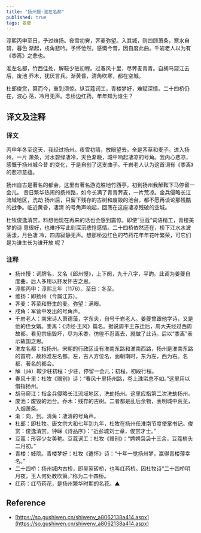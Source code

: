 ```yaml
---
title: "扬州慢·淮左名都"
published: true
tags: 姜夔
---
```


淳熙丙申至日，予过维扬。夜雪初霁，荠麦弥望。入其城，则四顾萧条，寒水自碧，暮色
渐起，戍角悲吟。予怀怆然，感慨今昔，因自度此曲。千岩老人以为有《黍离》之悲也。

淮左名都，竹西佳处，解鞍少驻初程。过春风十里，尽荠麦青青。自胡马窥江去后，废池
乔木，犹厌言兵。渐黄昏，清角吹寒，都在空城。

杜郎俊赏，算而今，重到须惊。纵豆蔻词工，青楼梦好，难赋深情。二十四桥仍在，波心
荡，冷月无声。念桥边红药，年年知为谁生？

## 译文及注释

### 译文

丙申年冬至这天，我经过扬州。夜雪初晴，放眼望去，全是荠草和麦子。进入扬州，一片
萧条，河水碧绿凄冷，天色渐晚，城中响起凄凉的号角。我内心悲凉，感慨于扬州城今昔
的变化，于是自创了这支曲子。千岩老人认为这首词有《黍离》的悲凉意蕴。

扬州自古是著名的都会，这里有著名游览胜地竹西亭，初到扬州我解鞍下马停留一会儿。
昔日繁华热闹的扬州路，如今长满了青青荠麦，一片荒凉。金兵侵略长江流域地区，洗劫
扬州后，只留下残存的古树和废毁的池台，都不愿再谈论那残酷的战争。临近黄昏，凄清
的号角声响起，回荡在这座凄凉残破的空城。

杜牧俊逸清赏，料想他现在再来的话也会感到震惊。即使“豆蔻”词语精工，青楼美梦的诗
意很好，也难抒写此刻深沉悲怆感情。二十四桥依然还在，桥下江水水波荡漾，月色凄
冷，四周寂静无声。想那桥边红色的芍药花年年花叶繁荣，可它们是为谁生长为谁开放
呢？

### 注释

- 扬州慢：词牌名，又名《郎州慢》，上下阕，九十八字，平韵。此调为姜夔自度曲，后人多用以抒发怀古之思。
- 淳熙丙申：淳熙三年（1176）。至日：冬至。
- 维扬：即扬州（今属江苏）。
- 荠麦：荠菜和野生的麦。弥望：满眼。
- 戍角：军营中发出的号角声。
- 千岩老人：南宋诗人萧德藻，字东夫，自号千岩老人。姜夔曾跟他学诗，又是他的侄女婿。黍离：《诗经·王风》篇名。据说周平王东迁后，周大夫经过西周故都，看见宗庙毁坏，尽为禾黍，彷徨不忍离去，就做了此诗。后以“黍离”表示故国之思。
- 淮左名都：指扬州。宋朝的行政区设有淮南东路和淮南西路，扬州是淮南东路的首府，故称淮左名都。左，古人方位名，面朝南时，东为左，西为右。名都，著名的都会。
- 解（jiě）鞍少驻初程：少驻，停留一会儿；初程，初段行程。
- 春风十里：杜牧《赠别》诗：“春风十里扬州路，卷上珠帘总不如。”这里用以借指扬州。
- 胡马窥江：指金兵侵略长江流域地区，洗劫扬州。这里应指第二次洗劫扬州。
- 废池：废毁的池台。乔木：残存的古树。二者都是乱后余物，表明城中荒芜，人烟萧条。
- 渐：向，到。清角：凄清的号角声。
- 杜郎：即杜牧。唐文宗大和七年到九年，杜牧在扬州任淮南节度使掌书记。俊赏：俊逸清赏。钟嵘《诗品序》：“近彭城刘士章，俊赏才士。”
- 豆蔻：形容少女美艳。豆蔻词工：杜牧《赠别》：“娉娉袅袅十三余，豆蔻梢头二月初。”
- 青楼：妓院。青楼梦好：杜牧《遣怀》诗：“十年一觉扬州梦，赢得青楼薄幸名。”
- 二十四桥：扬州城内古桥，即吴家砖桥，也叫红药桥。因杜牧诗“二十四桥明月夜，玉人何处教吹箫。”称为二十四桥。
- 红药：红芍药花，是扬州繁华时期的名花。▲

## Reference

- [https://so.gushiwen.cn/shiwenv_a8062138a414.aspx](https://so.gushiwen.cn/shiwenv_a8062138a414.aspx)